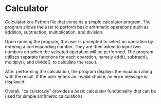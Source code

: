 # Calculator
Calculator is a Python file that contains a simple calculator program. The program allows the user to perform basic arithmetic operations such as addition, subtraction, multiplication, and division.

Upon running the program, the user is prompted to select an operation by entering a corresponding number. They are then asked to input two numbers on which the selected operation will be performed. The program utilizes separate functions for each operation, namely add(), subtract(), multiply(), and divide(), to calculate the result.

After performing the calculation, the program displays the equation along with the result. If the user enters an invalid choice, an error message is displayed.

Overall, "calculator.py" provides a basic calculator functionality that can be used for simple arithmetic calculations.

